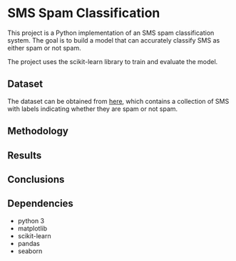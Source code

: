 # SMS Spam Classification

This project is a Python implementation of an SMS spam classification system.
The goal is to build a model that can accurately classify SMS as either spam or not spam.

The project uses the scikit-learn library to train and evaluate the model.

## Dataset
The dataset can be obtained from [here](https://github.com/SmallLion/Python-Projects/blob/main/Spam-detection/spam.csv),
which contains a collection of SMS with labels indicating whether they are spam or not spam.

## Methodology

## Results

## Conclusions

## Dependencies

* python 3  
* matplotlib  
* scikit-learn  
* pandas  
* seaborn

